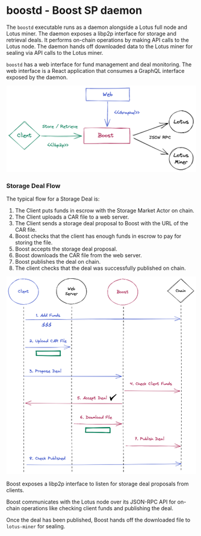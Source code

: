 # boostd - Boost SP daemon

The `boostd` executable runs as a daemon alongside a Lotus full node and Lotus miner. The daemon exposes a libp2p interface for storage and retrieval deals. It performs on-chain operations by making API calls to the Lotus node. The daemon hands off downloaded data to the Lotus miner for sealing via API calls to the Lotus miner.

`boostd` has a web interface for fund management and deal monitoring. The web interface is a React application that consumes a GraphQL interface exposed by the daemon.

![](<../../.gitbook/assets/Boost Interfaces.png>)

### Storage Deal Flow

The typical flow for a Storage Deal is:

1. The Client puts funds in escrow with the Storage Market Actor on chain.
2. The Client uploads a CAR file to a web server.
3. The Client sends a storage deal proposal to Boost with the URL of the CAR file.
4. Boost checks that the client has enough funds in escrow to pay for storing the file.
5. Boost accepts the storage deal proposal.
6. Boost downloads the CAR file from the web server.
7. Boost publishes the deal on chain.
8. The client checks that the deal was successfully published on chain.

![](<../../.gitbook/assets/Boost Flow.png>)

Boost exposes a libp2p interface to listen for storage deal proposals from clients.

Boost communicates with the Lotus node over its JSON-RPC API for on-chain operations like checking client funds and publishing the deal.

Once the deal has been published, Boost hands off the downloaded file to `lotus-miner` for sealing.
